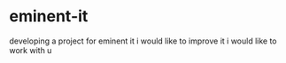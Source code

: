 # eminent-it
developing a project for eminent it
i would like to improve it
i would like to work with u
